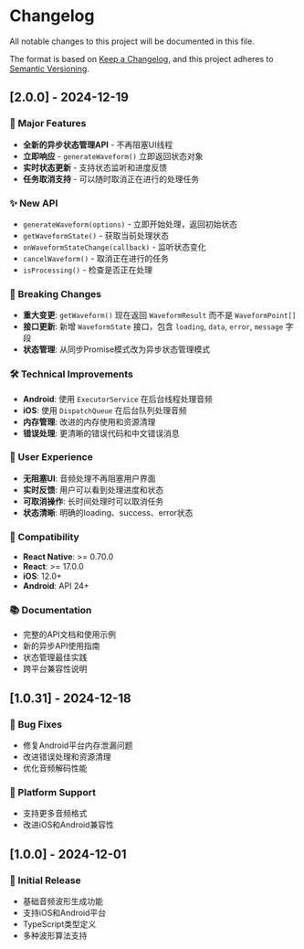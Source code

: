 # Changelog

All notable changes to this project will be documented in this file.

The format is based on [Keep a Changelog](https://keepachangelog.com/en/1.0.0/),
and this project adheres to [Semantic Versioning](https://semver.org/spec/v2.0.0.html).

## [2.0.0] - 2024-12-19

### 🚀 Major Features
- **全新的异步状态管理API** - 不再阻塞UI线程
- **立即响应** - `generateWaveform()` 立即返回状态对象
- **实时状态更新** - 支持状态监听和进度反馈
- **任务取消支持** - 可以随时取消正在进行的处理任务

### ✨ New API
- `generateWaveform(options)` - 立即开始处理，返回初始状态
- `getWaveformState()` - 获取当前处理状态
- `onWaveformStateChange(callback)` - 监听状态变化
- `cancelWaveform()` - 取消正在进行的任务
- `isProcessing()` - 检查是否正在处理

### 🔄 Breaking Changes
- **重大变更**: `getWaveform()` 现在返回 `WaveformResult` 而不是 `WaveformPoint[]`
- **接口更新**: 新增 `WaveformState` 接口，包含 `loading`, `data`, `error`, `message` 字段
- **状态管理**: 从同步Promise模式改为异步状态管理模式

### 🛠️ Technical Improvements
- **Android**: 使用 `ExecutorService` 在后台线程处理音频
- **iOS**: 使用 `DispatchQueue` 在后台队列处理音频
- **内存管理**: 改进的内存使用和资源清理
- **错误处理**: 更清晰的错误代码和中文错误消息

### 📱 User Experience
- **无阻塞UI**: 音频处理不再阻塞用户界面
- **实时反馈**: 用户可以看到处理进度和状态
- **可取消操作**: 长时间处理时可以取消任务
- **状态清晰**: 明确的loading、success、error状态

### 🔧 Compatibility
- **React Native**: >= 0.70.0
- **React**: >= 17.0.0
- **iOS**: 12.0+
- **Android**: API 24+

### 📚 Documentation
- 完整的API文档和使用示例
- 新的异步API使用指南
- 状态管理最佳实践
- 跨平台兼容性说明

## [1.0.31] - 2024-12-18

### 🐛 Bug Fixes
- 修复Android平台内存泄漏问题
- 改进错误处理和资源清理
- 优化音频解码性能

### 📱 Platform Support
- 支持更多音频格式
- 改进iOS和Android兼容性

## [1.0.0] - 2024-12-01

### 🎉 Initial Release
- 基础音频波形生成功能
- 支持iOS和Android平台
- TypeScript类型定义
- 多种波形算法支持

